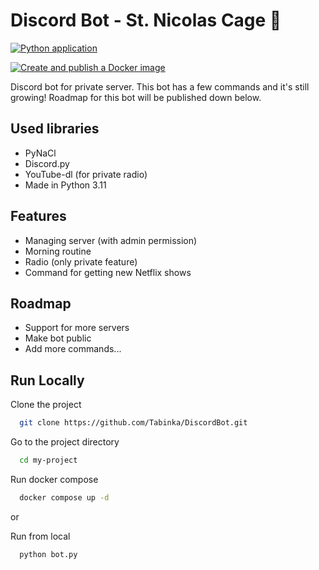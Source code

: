 # Discord Bot - St. Nicolas Cage 🤖

[![Python application](https://github.com/Tabinka/DiscordBot/actions/workflows/python-app.yml/badge.svg)](https://github.com/Tabinka/DiscordBot/actions/workflows/python-app.yml)

[![Create and publish a Docker image](https://github.com/Tabinka/DiscordBot/actions/workflows/docker-create-push.yml/badge.svg)](https://github.com/Tabinka/DiscordBot/actions/workflows/docker-create-push.yml)

Discord bot for private server. This bot has a few commands and it's still growing! Roadmap for this bot will be published down below.

## Used libraries

- PyNaCl
- Discord.py
- YouTube-dl (for private radio)
- Made in Python 3.11

## Features

- Managing server (with admin permission)
- Morning routine
- Radio (only private feature)
- Command for getting new Netflix shows

## Roadmap

- Support for more servers
- Make bot public
- Add more commands...

## Run Locally

Clone the project

```bash
  git clone https://github.com/Tabinka/DiscordBot.git
```

Go to the project directory

```bash
  cd my-project
```

Run docker compose

```bash
  docker compose up -d
```

or

Run from local

```bash
  python bot.py
```

